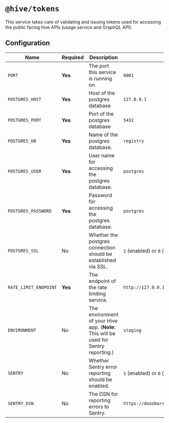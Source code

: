 # `@hive/tokens`

This service takes care of validating and issuing tokens used for accessing the public facing hive
APIs (usage service and GraphQL API).

## Configuration

| Name                  | Required | Description                                                                           | Example Value                                        |
| --------------------- | -------- | ------------------------------------------------------------------------------------- | ---------------------------------------------------- |
| `PORT`                | **Yes**  | The port this service is running on.                                                  | `6001`                                               |
| `POSTGRES_HOST`       | **Yes**  | Host of the postgres database                                                         | `127.0.0.1`                                          |
| `POSTGRES_PORT`       | **Yes**  | Port of the postgres database                                                         | `5432`                                               |
| `POSTGRES_DB`         | **Yes**  | Name of the postgres database.                                                        | `registry`                                           |
| `POSTGRES_USER`       | **Yes**  | User name for accessing the postgres database.                                        | `postgres`                                           |
| `POSTGRES_PASSWORD`   | **Yes**  | Password for accessing the postgres database.                                         | `postgres`                                           |
| `POSTGRES_SSL`        | No       | Whether the postgres connection should be established via SSL.                        | `1` (enabled) or `0` (disabled)                      |
| `RATE_LIMIT_ENDPOINT` | **Yes**  | The endpoint of the rate limiting service.                                            | `http://127.0.0.1:4012`                              |
| `ENVIRONMENT`         | No       | The environment of your Hive app. (**Note:** This will be used for Sentry reporting.) | `staging`                                            |
| `SENTRY`              | No       | Whether Sentry error reporting should be enabled.                                     | `1` (enabled) or `0` (disabled)                      |
| `SENTRY_DSN`          | No       | The DSN for reporting errors to Sentry.                                               | `https://dooobars@o557896.ingest.sentry.io/12121212` |

